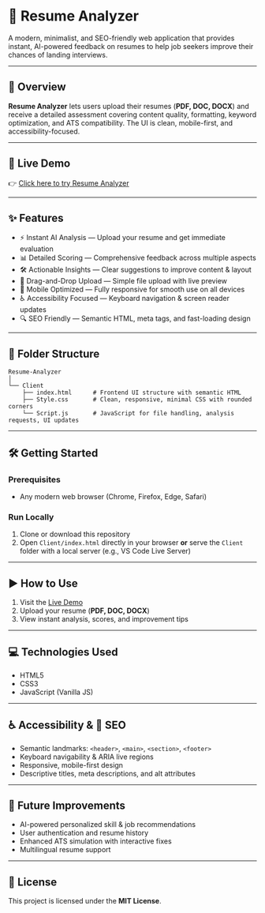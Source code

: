 # 📄 Resume Analyzer

A modern, minimalist, and SEO-friendly web application that provides instant, AI-powered feedback on resumes to help job seekers improve their chances of landing interviews.

---

## 🚀 Overview
**Resume Analyzer** lets users upload their resumes (**PDF, DOC, DOCX**) and receive a detailed assessment covering content quality, formatting, keyword optimization, and ATS compatibility. The UI is clean, mobile-first, and accessibility-focused.

---

## 🔗 Live Demo
👉 [Click here to try Resume Analyzer](https://your-deployment-link.com)

---

## ✨ Features
- ⚡ Instant AI Analysis — Upload your resume and get immediate evaluation  
- 📊 Detailed Scoring — Comprehensive feedback across multiple aspects  
- 🛠️ Actionable Insights — Clear suggestions to improve content & layout  
- 📂 Drag-and-Drop Upload — Simple file upload with live preview  
- 📱 Mobile Optimized — Fully responsive for smooth use on all devices  
- ♿ Accessibility Focused — Keyboard navigation & screen reader updates  
- 🔍 SEO Friendly — Semantic HTML, meta tags, and fast-loading design  

---

## 📁 Folder Structure
```text
Resume-Analyzer
│
└── Client
    ├── index.html      # Frontend UI structure with semantic HTML
    ├── Style.css       # Clean, responsive, minimal CSS with rounded corners
    └── Script.js       # JavaScript for file handling, analysis requests, UI updates
```

---

## 🛠️ Getting Started

### Prerequisites
- Any modern web browser (Chrome, Firefox, Edge, Safari)

### Run Locally
1. Clone or download this repository  
2. Open `Client/index.html` directly in your browser **or** serve the `Client` folder with a local server (e.g., VS Code Live Server)

---

## ▶️ How to Use
1. Visit the [Live Demo](https://your-deployment-link.com)  
2. Upload your resume (**PDF, DOC, DOCX**)  
3. View instant analysis, scores, and improvement tips  

---

## 💻 Technologies Used
- HTML5  
- CSS3  
- JavaScript (Vanilla JS)  

---

## ♿ Accessibility & 🔎 SEO
- Semantic landmarks: `<header>`, `<main>`, `<section>`, `<footer>`  
- Keyboard navigability & ARIA live regions  
- Responsive, mobile-first design  
- Descriptive titles, meta descriptions, and alt attributes  

---

## 🔮 Future Improvements
- AI-powered personalized skill & job recommendations  
- User authentication and resume history  
- Enhanced ATS simulation with interactive fixes  
- Multilingual resume support  

---

## 📜 License
This project is licensed under the **MIT License**.
